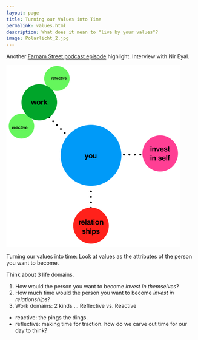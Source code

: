 ```yaml
---
layout: page
title: Turning our Values into Time
permalink: values.html
description: What does it mean to "live by your values"? 
image: Polarlicht_2.jpg
---
```


Another [Farnam Street podcast episode](https://fs.blog/knowledge-project/nir-eyal/) highlight. Interview with Nir Eyal. 

<img src="https://raw.githubusercontent.com/oceanspace/oceanspace.github.io/master/assets/images/Screen%20Shot%202021-03-30%20at%2011.12.02%20PM.png" alt="goals" class="inline"/>

Turning our values into time: 
Look at values as the attributes of the person you want to become. 

Think about 3 life domains.
1. How would the person you want to become *invest in themselves*? 
2. How much time would the person you want to become *invest in relationships*? 
3. Work domains: 2 kinds ... Reflective vs. Reactive 
  - reactive: the pings the dings.
  - reflective: making time for traction. how do we carve out time for our day to think? 
